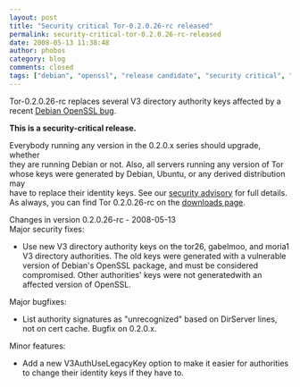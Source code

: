 ```yaml
---
layout: post
title: "Security critical Tor-0.2.0.26-rc released"
permalink: security-critical-tor-0.2.0.26-rc-released
date: 2008-05-13 11:38:48
author: phobos
category: blog
comments: closed
tags: ["debian", "openssl", "release candidate", "security critical", "tor"]
---
```


Tor-0.2.0.26-rc replaces several V3 directory authority keys affected by a recent [Debian OpenSSL bug](http://lists.debian.org/debian-security-announce/2008/msg00152.html).

**This is a security-critical release.**

Everybody running any version in the 0.2.0.x series should upgrade, whether  
 they are running Debian or not. Also, all servers running any version of Tor  
 whose keys were generated by Debian, Ubuntu, or any derived distribution may  
 have to replace their identity keys. See our [security advisory](http://archives.seul.org/or/announce/May-2008/msg00000.html) for full details. As always, you can find Tor 0.2.0.26-rc on the [downloads page](https://www.torproject.org/download).

Changes in version 0.2.0.26-rc - 2008-05-13  
 Major security fixes:

-   Use new V3 directory authority keys on the tor26, gabelmoo, and moria1 V3 directory authorities. The old keys were generated with a vulnerable version of Debian's OpenSSL package, and must be considered compromised. Other authorities' keys were not generatedwith an affected version of OpenSSL.

Major bugfixes:

-   List authority signatures as "unrecognized" based on DirServer lines, not on cert cache. Bugfix on 0.2.0.x.

Minor features:

-   Add a new V3AuthUseLegacyKey option to make it easier for authorities to change their identity keys if they have to.

